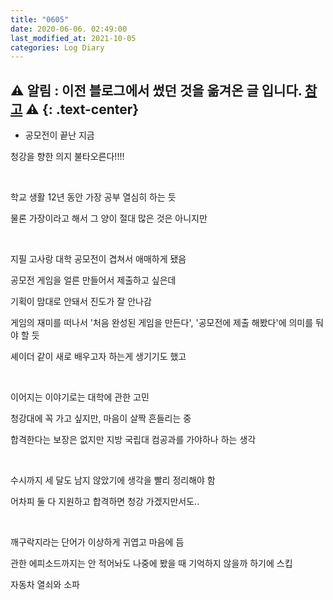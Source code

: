 ```yaml
---
title: "0605"
date: 2020-06-06. 02:49:00
last_modified_at: 2021-10-05
categories: Log Diary
---
```

⚠ **알림** : 이전 블로그에서 썼던 것을 옮겨온 글 입니다. [참고](https://ttmdacl.github.io/log/diary/hello-blog/) ⚠
{: .text-center}
---
+ 공모전이 끝난 지금

청강을 향한 의지 불타오른다!!!!

​

학교 생활 12년 동안 가장 공부 열심히 하는 듯

물론 가장이라고 해서 그 양이 절대 많은 것은 아니지만

​

지필 고사랑 대학 공모전이 겹쳐서 애매하게 됐음

공모전 게임을 얼른 만들어서 제출하고 싶은데

기획이 맘대로 안돼서 진도가 잘 안나감

게임의 재미를 떠나서 '처음 완성된 게임을 만든다', '공모전에 제출 해봤다'에 의미를 둬야 할 듯

셰이더 같이 새로 배우고자 하는게 생기기도 했고

​

이어지는 이야기로는 대학에 관한 고민

청강대에 꼭 가고 싶지만, 마음이 살짝 흔들리는 중

합격한다는 보장은 없지만 지방 국립대 컴공과를 가야하나 하는 생각

​

수시까지 세 달도 남지 않았기에 생각을 빨리 정리해야 함

어차피 둘 다 지원하고 합격하면 청강 가겠지만서도..

​

깨구락지라는 단어가 이상하게 귀엽고 마음에 듬

관한 에피소드까지는 안 적어놔도 나중에 봤을 때 기억하지 않을까 하기에 스킵

자동차 열쇠와 소파